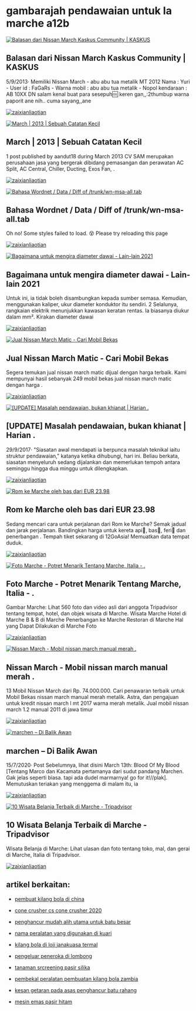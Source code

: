 # gambarajah pendawaian untuk la marche a12b
<a href="https://mnn.zoosnet.net/LR/Chatpre.aspx?id=MNN94995150&p=https://topgrinding.com/" target="_blank">![Balasan dari Nissan March Kaskus Community | KASKUS](https://github.com/technlg/images/blob/main/45.jpg)</a>
## Balasan dari Nissan March Kaskus Community | KASKUS
5/9/2013· Memiliki Nissan March - abu abu tua metalik MT 2012 Nama : Yuri - User id : FaGaRs - Warna mobil : abu abu tua metalik - Nopol kendaraan : AB 10XX DN salam kenal buat para sesepuh:cool: keren gan,,:2thumbup warna paporit ane nih.. cuma sayang,,ane
<a href="https://mnn.zoosnet.net/LR/Chatpre.aspx?id=MNN94995150&p=https://topgrinding.com/" target="_blank"><img src="https://github.com/technlg/images/raw/main/chat11.jpg" alt="zaixianliaotian"/></a><a href="//whatsapp.shibangsoft.com/WhatsApp.php" ><img src="https://github.com/technlg/images/raw/main/chat11.png" alt=""></a>
<a href="https://mnn.zoosnet.net/LR/Chatpre.aspx?id=MNN94995150&p=https://topgrinding.com/" target="_blank">![March | 2013 | Sebuah Catatan Kecil](https://github.com/technlg/images/blob/main/4.jpg)</a>
## March | 2013 | Sebuah Catatan Kecil
1 post published by aandut18 during March 2013 CV SAM merupakan perusahaan jasa yang bergerak dibidang pemasangan dan perawatan AC Split, AC Central, Chiller, Ducting, Exos Fan, .
<a href="https://mnn.zoosnet.net/LR/Chatpre.aspx?id=MNN94995150&p=https://topgrinding.com/" target="_blank"><img src="https://github.com/technlg/images/raw/main/chat11.jpg" alt="zaixianliaotian"/></a><a href="//whatsapp.shibangsoft.com/WhatsApp.php" ><img src="https://github.com/technlg/images/raw/main/chat11.png" alt=""></a>
<a href="https://mnn.zoosnet.net/LR/Chatpre.aspx?id=MNN94995150&p=https://topgrinding.com/" target="_blank">![Bahasa Wordnet / Data / Diff of /trunk/wn-msa-all.tab](https://github.com/technlg/images/blob/main/55.jpg)</a>
## Bahasa Wordnet / Data / Diff of /trunk/wn-msa-all.tab
Oh no! Some styles failed to load. 😵 Please try reloading this page
<a href="https://mnn.zoosnet.net/LR/Chatpre.aspx?id=MNN94995150&p=https://topgrinding.com/" target="_blank"><img src="https://github.com/technlg/images/raw/main/chat11.jpg" alt="zaixianliaotian"/></a><a href="//whatsapp.shibangsoft.com/WhatsApp.php" ><img src="https://github.com/technlg/images/raw/main/chat11.png" alt=""></a>
<a href="https://mnn.zoosnet.net/LR/Chatpre.aspx?id=MNN94995150&p=https://topgrinding.com/" target="_blank">![Bagaimana untuk mengira diameter dawai - Lain-lain 2021](https://github.com/technlg/images/blob/main/23.jpg)</a>
## Bagaimana untuk mengira diameter dawai - Lain-lain 2021
Untuk ini, ia tidak boleh disambungkan kepada sumber semasa. Kemudian, menggunakan kaliper, ukur diameter konduktor itu sendiri. 2 Selalunya, rangkaian elektrik menunjukkan kawasan keratan rentas. Ia biasanya diukur dalam mm². Kirakan diameter dawai 
<a href="https://mnn.zoosnet.net/LR/Chatpre.aspx?id=MNN94995150&p=https://topgrinding.com/" target="_blank"><img src="https://github.com/technlg/images/raw/main/chat11.jpg" alt="zaixianliaotian"/></a><a href="//whatsapp.shibangsoft.com/WhatsApp.php" ><img src="https://github.com/technlg/images/raw/main/chat11.png" alt=""></a>
<a href="https://mnn.zoosnet.net/LR/Chatpre.aspx?id=MNN94995150&p=https://topgrinding.com/" target="_blank">![Jual Nissan March Matic - Cari Mobil Bekas](https://github.com/technlg/images/blob/main/42.jpg)</a>
## Jual Nissan March Matic - Cari Mobil Bekas
Segera temukan jual nissan march matic dijual dengan harga terbaik. Kami mempunyai hasil sebanyak 249 mobil bekas jual nissan march matic dengan harga .
<a href="https://mnn.zoosnet.net/LR/Chatpre.aspx?id=MNN94995150&p=https://topgrinding.com/" target="_blank"><img src="https://github.com/technlg/images/raw/main/chat11.jpg" alt="zaixianliaotian"/></a><a href="//whatsapp.shibangsoft.com/WhatsApp.php" ><img src="https://github.com/technlg/images/raw/main/chat11.png" alt=""></a>
<a href="https://mnn.zoosnet.net/LR/Chatpre.aspx?id=MNN94995150&p=https://topgrinding.com/" target="_blank">![[UPDATE] Masalah pendawaian, bukan khianat | Harian .](https://github.com/technlg/images/blob/main/30.jpg)</a>
## [UPDATE] Masalah pendawaian, bukan khianat | Harian .
29/9/2017· "Siasatan awal mendapati ia berpunca masalah teknikal iaitu struktur pendawaian," katanya ketika dihubungi, hari ini. Beliau berkata, siasatan menyeluruh sedang dijalankan dan memerlukan tempoh antara seminggu hingga dua minggu untuk dilengkapkan.
<a href="https://mnn.zoosnet.net/LR/Chatpre.aspx?id=MNN94995150&p=https://topgrinding.com/" target="_blank"><img src="https://github.com/technlg/images/raw/main/chat11.jpg" alt="zaixianliaotian"/></a><a href="//whatsapp.shibangsoft.com/WhatsApp.php" ><img src="https://github.com/technlg/images/raw/main/chat11.png" alt=""></a>
<a href="https://mnn.zoosnet.net/LR/Chatpre.aspx?id=MNN94995150&p=https://topgrinding.com/" target="_blank">![Rom ke Marche oleh bas dari EUR 23.98](https://github.com/technlg/images/blob/main/38.jpg)</a>
## Rom ke Marche oleh bas dari EUR 23.98
Sedang mencari cara untuk perjalanan dari Rom ke Marche? Semak jadual dan jarak perjalanan. Bandingkan harga untuk kereta api🚆, bas🚌, feri🚢 dan penerbangan . Tempah tiket sekarang di 12GoAsia! Memuatkan data tempat duduk.
<a href="https://mnn.zoosnet.net/LR/Chatpre.aspx?id=MNN94995150&p=https://topgrinding.com/" target="_blank"><img src="https://github.com/technlg/images/raw/main/chat11.jpg" alt="zaixianliaotian"/></a><a href="//whatsapp.shibangsoft.com/WhatsApp.php" ><img src="https://github.com/technlg/images/raw/main/chat11.png" alt=""></a>
<a href="https://mnn.zoosnet.net/LR/Chatpre.aspx?id=MNN94995150&p=https://topgrinding.com/" target="_blank">![Foto Marche - Potret Menarik Tentang Marche, Italia - .](https://github.com/technlg/images/blob/main/46.jpg)</a>
## Foto Marche - Potret Menarik Tentang Marche, Italia - .
Gambar Marche: Lihat 560 foto dan video asli dari anggota Tripadvisor tentang tempat, hotel, dan objek wisata di Marche. Wisata Marche Hotel di Marche B & B di Marche Penerbangan ke Marche Restoran di Marche Hal yang Dapat Dilakukan di Marche Foto
<a href="https://mnn.zoosnet.net/LR/Chatpre.aspx?id=MNN94995150&p=https://topgrinding.com/" target="_blank"><img src="https://github.com/technlg/images/raw/main/chat11.jpg" alt="zaixianliaotian"/></a><a href="//whatsapp.shibangsoft.com/WhatsApp.php" ><img src="https://github.com/technlg/images/raw/main/chat11.png" alt=""></a>
<a href="https://mnn.zoosnet.net/LR/Chatpre.aspx?id=MNN94995150&p=https://topgrinding.com/" target="_blank">![Nissan March - Mobil nissan march manual merah .](https://github.com/technlg/images/blob/main/2.jpg)</a>
## Nissan March - Mobil nissan march manual merah .
13 Mobil Nissan March dari Rp. 74.000.000. Cari penawaran terbaik untuk Mobil Bekas nissan march manual merah metalik. Astra, dan pengajuan untuk kredit nissan march l mt 2017 warna merah metalik. Jual mobil nissan march 1.2 manual 2011 di jawa timur
<a href="https://mnn.zoosnet.net/LR/Chatpre.aspx?id=MNN94995150&p=https://topgrinding.com/" target="_blank"><img src="https://github.com/technlg/images/raw/main/chat11.jpg" alt="zaixianliaotian"/></a><a href="//whatsapp.shibangsoft.com/WhatsApp.php" ><img src="https://github.com/technlg/images/raw/main/chat11.png" alt=""></a>
<a href="https://mnn.zoosnet.net/LR/Chatpre.aspx?id=MNN94995150&p=https://topgrinding.com/" target="_blank">![marchen – Di Balik Awan](https://github.com/technlg/images/blob/main/26.jpg)</a>
## marchen – Di Balik Awan
15/7/2020· Post Sebelumnya, lihat disini March 13th: Blood Of My Blood [Tentang Marco dan Kacamata pertamanya dari sudut pandang Marchen. Gak jelas seperti biasa. tapi ada dudel marmarnya! go for it!//plak]. Memutuskan teriakan yang menggema di malam itu, ia
<a href="https://mnn.zoosnet.net/LR/Chatpre.aspx?id=MNN94995150&p=https://topgrinding.com/" target="_blank"><img src="https://github.com/technlg/images/raw/main/chat11.jpg" alt="zaixianliaotian"/></a><a href="//whatsapp.shibangsoft.com/WhatsApp.php" ><img src="https://github.com/technlg/images/raw/main/chat11.png" alt=""></a>
<a href="https://mnn.zoosnet.net/LR/Chatpre.aspx?id=MNN94995150&p=https://topgrinding.com/" target="_blank">![10 Wisata Belanja Terbaik di Marche - Tripadvisor](https://github.com/technlg/images/blob/main/50.jpg)</a>
## 10 Wisata Belanja Terbaik di Marche - Tripadvisor
Wisata Belanja di Marche: Lihat ulasan dan foto tentang toko, mal, dan gerai di Marche, Italia di Tripadvisor.
<a href="https://mnn.zoosnet.net/LR/Chatpre.aspx?id=MNN94995150&p=https://topgrinding.com/" target="_blank"><img src="https://github.com/technlg/images/raw/main/chat11.jpg" alt="zaixianliaotian"/></a><a href="//whatsapp.shibangsoft.com/WhatsApp.php" ><img src="https://github.com/technlg/images/raw/main/chat11.png" alt=""></a>
## artikel berkaitan:
* [pembuat kilang bola di china](pembuat%20kilang%20bola%20di%20china.md)
* [cone crusher cs cone crusher 2020](cone%20crusher%20cs%20cone%20crusher%202020.md)
* [penghancur mudah alih utama untuk batu besar](penghancur%20mudah%20alih%20utama%20untuk%20batu%20besar.md)
* [nama peralatan yang digunakan di kuari](nama%20peralatan%20yang%20digunakan%20di%20kuari.md)
* [kilang bola di loji janakuasa termal](kilang%20bola%20di%20loji%20janakuasa%20termal.md)
* [pengeluar peneroka di lombong](pengeluar%20peneroka%20di%20lombong.md)
* [tanaman srcreening pasir silika](tanaman%20srcreening%20pasir%20silika.md)
* [pembekal peralatan pembuatan kilang bola zambia](pembekal%20peralatan%20pembuatan%20kilang%20bola%20zambia.md)
* [kesan getaran pada asas penghancur batu rahang](kesan%20getaran%20pada%20asas%20penghancur%20batu%20rahang.md)
* [mesin emas pasir hitam](mesin%20emas%20pasir%20hitam.md)
